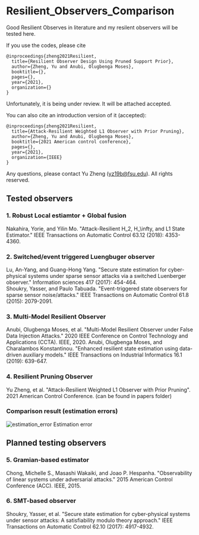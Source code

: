 # Resilient_Observers_Comparison

Good Resilient Observes in literature and my resilent observers will be tested here.

If you use the codes, please cite

```
@inproceedings{zheng2021Resilient,
  title={Resilient Observer Design Using Pruned Support Prior},
  author={Zheng, Yu and Anubi, Olugbenga Moses},
  booktitle={},
  pages={},
  year={2021},
  organization={}
}
```

Unfortunately, it is being under review. It will be attached accepted.

You can also cite an introduction version of it (accepted):
```
@inproceedings{zheng2021Resilient,
  title={Attack-Resilient Weighted L1 Observer with Prior Pruning},
  author={Zheng, Yu and Anubi, Olugbenga Moses},
  booktitle={2021 American control conference},
  pages={},
  year={2021},
  organization={IEEE}
}
```

Any questions, please contact Yu Zheng (yz19b@fsu.edu). All rights reserved.


## Tested observers

### 1. Robust Local estiamtor + Global fusion
Nakahira, Yorie, and Yilin Mo. "Attack-Resilient H_2, H_\infty, and L1 State Estimator." IEEE Transactions on Automatic Control 63.12 (2018): 4353-4360.

### 2. Switched/event triggered Luengbuger observer
Lu, An-Yang, and Guang-Hong Yang. "Secure state estimation for cyber-physical systems under sparse sensor attacks via a switched Luenberger observer." Information sciences 417 (2017): 454-464. <br>
Shoukry, Yasser, and Paulo Tabuada. "Event-triggered state observers for sparse sensor noise/attacks." IEEE Transactions on Automatic Control 61.8 (2015): 2079-2091.

### 3. Multi-Model Resilient Observer
Anubi, Olugbenga Moses, et al. "Multi-Model Resilient Observer under False Data Injection Attacks." 2020 IEEE Conference on Control Technology and Applications (CCTA). IEEE, 2020.
Anubi, Olugbenga Moses, and Charalambos Konstantinou. "Enhanced resilient state estimation using data-driven auxiliary models." IEEE Transactions on Industrial Informatics 16.1 (2019): 639-647.

### 4. Resilient Pruning Observer
Yu Zheng, et al. "Attack-Resilient Weighted L1 Observer with Prior Pruning". 2021 American Control Conference. (can be found in papers folder)

### Comparison result (estimation errors)
![estimation_error](https://user-images.githubusercontent.com/36635562/109057815-39254e80-76b0-11eb-964d-edce72b865de.png) Estimation error


## Planned testing observers

### 5. Gramian-based estimator
Chong, Michelle S., Masashi Wakaiki, and Joao P. Hespanha. "Observability of linear systems under adversarial attacks." 2015 American Control Conference (ACC). IEEE, 2015.

### 6. SMT-based observer 
Shoukry, Yasser, et al. "Secure state estimation for cyber-physical systems under sensor attacks: A satisfiability modulo theory approach." IEEE Transactions on Automatic Control 62.10 (2017): 4917-4932.
